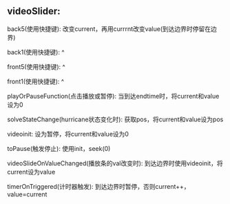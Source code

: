 videoSlider:
---
back5(使用快捷键):    改变current，再用currrnt改变value(到达边界时停留在边界)

back1(使用快捷键):    ^

front5(使用快捷键):    ^

front1(使用快捷键):    ^

playOrPauseFunction(点击播放或暂停):    当到达endtime时，将current和value设为0

solveStateChange(hurricane状态变化时):    获取pos，将current和value设为pos

videoinit:    设为暂停，将current和value设为0

toPause(触发停止):    使用init，seek(0)

videoSlideOnValueChanged(播放条的val改变时):    到达边界时使用videoinit，将current设为value

timerOnTriggered(计时器触发):    到达边界时暂停，否则current++，value=current
